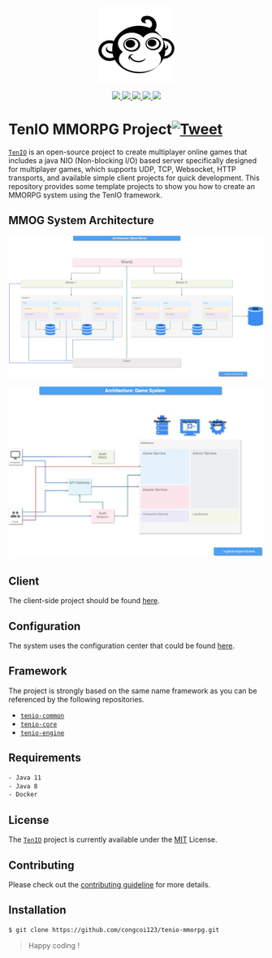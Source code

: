 <p align="center">
    <a href="#">
        <img src="https://github.com/congcoi123/tenio/blob/master/assets/tenio-github-logo.png">
    </a>
</p>
<p align="center">
    <a href="LICENSE">
        <img src="https://img.shields.io/badge/license-MIT-blue.svg">
    </a>
    <a href="#">
        <img src="https://img.shields.io/github/last-commit/congcoi123/tenio-mmorpg">
    </a>
    <a href="https://github.com/congcoi123/tenio-mmorpg/issues">
        <img src="https://img.shields.io/github/issues/congcoi123/tenio-mmorpg">
    </a>
    <a href="CONTRIBUTING.md">
        <img src="https://img.shields.io/badge/PRs-welcome-brightgreen.svg">
    </a>
    <a href="https://gitter.im/ten-io/community?source=orgpage">
        <img src="https://badges.gitter.im/Join%20Chat.svg">
    </a>
</p>

# TenIO MMORPG Project[![Tweet](https://img.shields.io/twitter/url/http/shields.io.svg?style=social)](https://twitter.com/intent/tweet?text=TenIO%20is%20a%20java%20NIO%20based%20server%20specifically%20designed%20for%20multiplayer%20games.%0D%0A&url=https://github.com/congcoi123/tenio%0D%0A&hashtags=tenio,java,gameserver,multiplayer,nio,netty,jetty,msgpack,cocos2dx,unity,libgdx,phaserjs%0D%0A&via=congcoi123)
[`TenIO`](https://github.com/congcoi123/tenio) is an open-source project to create multiplayer online games that includes a java NIO (Non-blocking I/O) based server specifically designed for multiplayer games, which supports UDP, TCP, Websocket, HTTP transports, and available simple client projects for quick development.
This repository provides some template projects to show you how to create an MMORPG system using the TenIO framework.

## MMOG System Architecture
![Game Server](https://github.com/congcoi123/tenio/blob/master/documentations/datagram/game-server.jpg)

![Game System](https://github.com/congcoi123/tenio/blob/master/documentations/datagram/game-system.jpg)

## Client
The client-side project should be found [here](https://github.com/congcoi123/tenio-mmorpg-client.git).

## Configuration
The system uses the configuration center that could be found [here](https://github.com/congcoi123/tenio-mmorpg-configuration.git).

## Framework
The project is strongly based on the same name framework as you can be referenced by the following repositories.
- [`tenio-common`](https://github.com/congcoi123/tenio-common.git)
- [`tenio-core`](https://github.com/congcoi123/tenio-core.git)
- [`tenio-engine`](https://github.com/congcoi123/tenio-engine.git)

## Requirements
```txt
- Java 11
- Java 8
- Docker
```

## License
The [`TenIO`](https://github.com/congcoi123/tenio) project is currently available under the [MIT](LICENSE) License.

## Contributing
Please check out the [contributing guideline](CONTRIBUTING.md) for more details.


## Installation
```sh
$ git clone https://github.com/congcoi123/tenio-mmorpg.git
```

> Happy coding !
